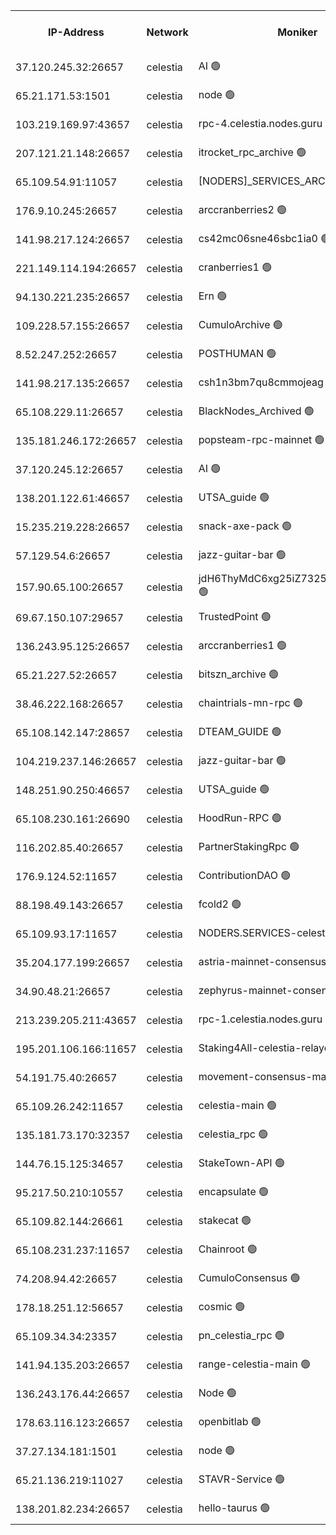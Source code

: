 


<table><tr><th>IP-Address</th><th>Network</th><th>Moniker</th><th>Latest Block Height</th><th>Earliest Block Height</th><th>Catching Up</th><th>Tx Index</th><th>Voting Power</th><th>Version</th><th>Scan Time</th></tr><tr><td>37.120.245.32:26657</td><td>celestia</td><td>AI 🟢</td><td>4366468</td><td>1</td><td>False</td><td>off</td><td>0</td><td>3.3.1</td><td>2025-03-09T06:19:34.812943896UTC</td></tr><tr><td>65.21.171.53:1501</td><td>celestia</td><td>node 🟢</td><td>4366468</td><td>1</td><td>False</td><td>on</td><td>0</td><td>3.4.0</td><td>2025-03-09T06:19:35.175661713UTC</td></tr><tr><td>103.219.169.97:43657</td><td>celestia</td><td>rpc-4.celestia.nodes.guru 🟢</td><td>4366471</td><td>1</td><td>False</td><td>on</td><td>0</td><td>3.4.0</td><td>2025-03-09T06:19:51.083110290UTC</td></tr><tr><td>207.121.21.148:26657</td><td>celestia</td><td>itrocket_rpc_archive 🟢</td><td>4366473</td><td>1</td><td>False</td><td>on</td><td>0</td><td>3.4.0</td><td>2025-03-09T06:20:00.462081007UTC</td></tr><tr><td>65.109.54.91:11057</td><td>celestia</td><td>[NODERS]_SERVICES_ARCHIVE 🟢</td><td>4356906</td><td>1</td><td>False</td><td>on</td><td>0</td><td>3.3.1</td><td>2025-03-09T06:20:34.295299698UTC</td></tr><tr><td>176.9.10.245:26657</td><td>celestia</td><td>arccranberries2 🟢</td><td>4366483</td><td>1</td><td>False</td><td>on</td><td>0</td><td>3.4.0</td><td>2025-03-09T06:20:48.938036162UTC</td></tr><tr><td>141.98.217.124:26657</td><td>celestia</td><td>cs42mc06sne46sbc1ia0 🟢</td><td>4366483</td><td>1</td><td>False</td><td>on</td><td>0</td><td>3.4.0</td><td>2025-03-09T06:20:53.791808614UTC</td></tr><tr><td>221.149.114.194:26657</td><td>celestia</td><td>cranberries1 🟢</td><td>4366489</td><td>1</td><td>False</td><td>on</td><td>0</td><td>3.4.0</td><td>2025-03-09T06:21:20.305833506UTC</td></tr><tr><td>94.130.221.235:26657</td><td>celestia</td><td>Ern 🟢</td><td>4366495</td><td>1</td><td>False</td><td>on</td><td>0</td><td>3.4.0</td><td>2025-03-09T06:21:51.382856795UTC</td></tr><tr><td>109.228.57.155:26657</td><td>celestia</td><td>CumuloArchive 🟢</td><td>4366497</td><td>1</td><td>False</td><td>on</td><td>0</td><td>3.4.0</td><td>2025-03-09T06:22:01.957305949UTC</td></tr><tr><td>8.52.247.252:26657</td><td>celestia</td><td>POSTHUMAN 🟢</td><td>4366498</td><td>1</td><td>False</td><td>on</td><td>0</td><td>3.4.0</td><td>2025-03-09T06:22:11.027412797UTC</td></tr><tr><td>141.98.217.135:26657</td><td>celestia</td><td>csh1n3bm7qu8cmmojeag 🟢</td><td>4366499</td><td>1</td><td>False</td><td>on</td><td>0</td><td>3.4.0</td><td>2025-03-09T06:22:11.797320326UTC</td></tr><tr><td>65.108.229.11:26657</td><td>celestia</td><td>BlackNodes_Archived 🟢</td><td>4366499</td><td>1</td><td>False</td><td>on</td><td>0</td><td>3.3.1</td><td>2025-03-09T06:22:16.292832714UTC</td></tr><tr><td>135.181.246.172:26657</td><td>celestia</td><td>popsteam-rpc-mainnet 🟢</td><td>4366506</td><td>1</td><td>False</td><td>on</td><td>0</td><td>3.4.0</td><td>2025-03-09T06:22:50.216311743UTC</td></tr><tr><td>37.120.245.12:26657</td><td>celestia</td><td>AI 🟢</td><td>4366508</td><td>1</td><td>False</td><td>off</td><td>0</td><td>3.3.1</td><td>2025-03-09T06:23:02.804978812UTC</td></tr><tr><td>138.201.122.61:46657</td><td>celestia</td><td>UTSA_guide 🟢</td><td>4366517</td><td>1</td><td>False</td><td>on</td><td>0</td><td>3.4.0</td><td>2025-03-09T06:23:48.104065514UTC</td></tr><tr><td>15.235.219.228:26657</td><td>celestia</td><td>snack-axe-pack 🟢</td><td>4366517</td><td>1</td><td>False</td><td>off</td><td>0</td><td>3.1.1</td><td>2025-03-09T06:23:49.110042421UTC</td></tr><tr><td>57.129.54.6:26657</td><td>celestia</td><td>jazz-guitar-bar 🟢</td><td>4366519</td><td>1</td><td>False</td><td>off</td><td>0</td><td>3.1.1</td><td>2025-03-09T06:23:59.702416061UTC</td></tr><tr><td>157.90.65.100:26657</td><td>celestia</td><td>jdH6ThyMdC6xg25iZ7325GZa2Se4y7SX 🟢</td><td>4366526</td><td>1</td><td>False</td><td>on</td><td>0</td><td>3.4.0</td><td>2025-03-09T06:24:31.563751524UTC</td></tr><tr><td>69.67.150.107:29657</td><td>celestia</td><td>TrustedPoint 🟢</td><td>4366527</td><td>1</td><td>False</td><td>on</td><td>0</td><td>3.2.0</td><td>2025-03-09T06:24:36.822710277UTC</td></tr><tr><td>136.243.95.125:26657</td><td>celestia</td><td>arccranberries1 🟢</td><td>4366534</td><td>1</td><td>False</td><td>on</td><td>0</td><td>3.4.0</td><td>2025-03-09T06:25:12.234882954UTC</td></tr><tr><td>65.21.227.52:26657</td><td>celestia</td><td>bitszn_archive 🟢</td><td>4366535</td><td>1</td><td>False</td><td>on</td><td>0</td><td>3.3.1</td><td>2025-03-09T06:25:21.109095287UTC</td></tr><tr><td>38.46.222.168:26657</td><td>celestia</td><td>chaintrials-mn-rpc 🟢</td><td>4366536</td><td>1</td><td>False</td><td>on</td><td>0</td><td>3.4.0</td><td>2025-03-09T06:25:21.902288385UTC</td></tr><tr><td>65.108.142.147:28657</td><td>celestia</td><td>DTEAM_GUIDE 🟢</td><td>4366543</td><td>1</td><td>False</td><td>on</td><td>0</td><td>3.4.0</td><td>2025-03-09T06:25:59.660938635UTC</td></tr><tr><td>104.219.237.146:26657</td><td>celestia</td><td>jazz-guitar-bar 🟢</td><td>4366545</td><td>1</td><td>False</td><td>off</td><td>0</td><td>3.1.1</td><td>2025-03-09T06:26:11.337976542UTC</td></tr><tr><td>148.251.90.250:46657</td><td>celestia</td><td>UTSA_guide 🟢</td><td>4366556</td><td>1</td><td>False</td><td>on</td><td>0</td><td>3.4.0</td><td>2025-03-09T06:27:06.431922416UTC</td></tr><tr><td>65.108.230.161:26690</td><td>celestia</td><td>HoodRun-RPC 🟢</td><td>2371494</td><td>1537165</td><td>False</td><td>off</td><td>0</td><td>1.9.0</td><td>2025-03-09T06:26:08.582557329UTC</td></tr><tr><td>116.202.85.40:26657</td><td>celestia</td><td>PartnerStakingRpc 🟢</td><td>2371494</td><td>1588231</td><td>False</td><td>on</td><td>0</td><td>1.9.0</td><td>2025-03-09T06:19:47.713022391UTC</td></tr><tr><td>176.9.124.52:11657</td><td>celestia</td><td>ContributionDAO 🟢</td><td>4366535</td><td>2419178</td><td>False</td><td>on</td><td>0</td><td>3.3.1</td><td>2025-03-09T06:25:18.658808200UTC</td></tr><tr><td>88.198.49.143:26657</td><td>celestia</td><td>fcold2 🟢</td><td>4366510</td><td>3174774</td><td>False</td><td>on</td><td>0</td><td>3.4.0</td><td>2025-03-09T06:23:13.492232215UTC</td></tr><tr><td>65.109.93.17:11657</td><td>celestia</td><td>NODERS.SERVICES-celestia 🟢</td><td>4366514</td><td>3188251</td><td>False</td><td>on</td><td>0</td><td>3.2.0</td><td>2025-03-09T06:23:29.447428739UTC</td></tr><tr><td>35.204.177.199:26657</td><td>celestia</td><td>astria-mainnet-consensus-external 🟢</td><td>4366486</td><td>3408001</td><td>False</td><td>off</td><td>0</td><td>3.3.1</td><td>2025-03-09T06:21:06.392423635UTC</td></tr><tr><td>34.90.48.21:26657</td><td>celestia</td><td>zephyrus-mainnet-consensus-2 🟢</td><td>4366502</td><td>3733501</td><td>False</td><td>on</td><td>0</td><td>3.3.1</td><td>2025-03-09T06:22:30.874648187UTC</td></tr><tr><td>213.239.205.211:43657</td><td>celestia</td><td>rpc-1.celestia.nodes.guru 🟢</td><td>4366513</td><td>3897823</td><td>False</td><td>on</td><td>0</td><td>3.4.0</td><td>2025-03-09T06:23:24.289761525UTC</td></tr><tr><td>195.201.106.166:11657</td><td>celestia</td><td>Staking4All-celestia-relayer 🟢</td><td>4366554</td><td>4051450</td><td>False</td><td>off</td><td>0</td><td>3.0.2</td><td>2025-03-09T06:26:55.890284161UTC</td></tr><tr><td>54.191.75.40:26657</td><td>celestia</td><td>movement-consensus-mainnet 🟢</td><td>4366551</td><td>4194001</td><td>False</td><td>off</td><td>0</td><td>3.3.1</td><td>2025-03-09T06:26:41.008899958UTC</td></tr><tr><td>65.109.26.242:11657</td><td>celestia</td><td>celestia-main 🟢</td><td>4366521</td><td>4231172</td><td>False</td><td>on</td><td>0</td><td>3.4.0</td><td>2025-03-09T06:24:10.838089479UTC</td></tr><tr><td>135.181.73.170:32357</td><td>celestia</td><td>celestia_rpc 🟢</td><td>4366544</td><td>4245583</td><td>False</td><td>on</td><td>0</td><td>3.4.0</td><td>2025-03-09T06:26:04.111250570UTC</td></tr><tr><td>144.76.15.125:34657</td><td>celestia</td><td>StakeTown-API 🟢</td><td>4366476</td><td>4246335</td><td>False</td><td>on</td><td>0</td><td>3.4.0</td><td>2025-03-09T06:20:13.088980739UTC</td></tr><tr><td>95.217.50.210:10557</td><td>celestia</td><td>encapsulate 🟢</td><td>4366491</td><td>4274001</td><td>False</td><td>off</td><td>0</td><td>3.3.1</td><td>2025-03-09T06:21:34.397497310UTC</td></tr><tr><td>65.109.82.144:26661</td><td>celestia</td><td>stakecat 🟢</td><td>4366513</td><td>4275001</td><td>False</td><td>on</td><td>0</td><td>3.3.1</td><td>2025-03-09T06:23:29.084426432UTC</td></tr><tr><td>65.108.231.237:11657</td><td>celestia</td><td>Chainroot 🟢</td><td>4366483</td><td>4277078</td><td>False</td><td>on</td><td>0</td><td>3.2.0</td><td>2025-03-09T06:20:49.307656088UTC</td></tr><tr><td>74.208.94.42:26657</td><td>celestia</td><td>CumuloConsensus 🟢</td><td>4366489</td><td>4279001</td><td>False</td><td>on</td><td>0</td><td>3.4.0</td><td>2025-03-09T06:21:23.145280147UTC</td></tr><tr><td>178.18.251.12:56657</td><td>celestia</td><td>cosmic 🟢</td><td>4366499</td><td>4286104</td><td>False</td><td>on</td><td>0</td><td>3.3.1</td><td>2025-03-09T06:22:11.384158119UTC</td></tr><tr><td>65.109.34.34:23357</td><td>celestia</td><td>pn_celestia_rpc 🟢</td><td>4366506</td><td>4306938</td><td>False</td><td>on</td><td>0</td><td>3.4.0</td><td>2025-03-09T06:22:49.829477459UTC</td></tr><tr><td>141.94.135.203:26657</td><td>celestia</td><td>range-celestia-main 🟢</td><td>4324451</td><td>4322080</td><td>False</td><td>off</td><td>0</td><td>3.4.0</td><td>2025-03-09T06:19:50.072063746UTC</td></tr><tr><td>136.243.176.44:26657</td><td>celestia</td><td>Node 🟢</td><td>4366490</td><td>4325001</td><td>False</td><td>on</td><td>0</td><td>3.4.0</td><td>2025-03-09T06:21:29.612714116UTC</td></tr><tr><td>178.63.116.123:26657</td><td>celestia</td><td>openbitlab 🟢</td><td>4366472</td><td>4335247</td><td>False</td><td>on</td><td>0</td><td>3.4.0</td><td>2025-03-09T06:19:55.519551800UTC</td></tr><tr><td>37.27.134.181:1501</td><td>celestia</td><td>node 🟢</td><td>4366493</td><td>4356837</td><td>False</td><td>off</td><td>0</td><td>3.0.2</td><td>2025-03-09T06:21:42.913114812UTC</td></tr><tr><td>65.21.136.219:11027</td><td>celestia</td><td>STAVR-Service 🟢</td><td>4365866</td><td>4362001</td><td>False</td><td>on</td><td>0</td><td>3.4.0</td><td>2025-03-09T06:19:34.444288157UTC</td></tr><tr><td>138.201.82.234:26657</td><td>celestia</td><td>hello-taurus 🟢</td><td>4366513</td><td>4365001</td><td>False</td><td>off</td><td>0</td><td>3.4.0</td><td>2025-03-09T06:23:28.700719519UTC</td></tr></table>